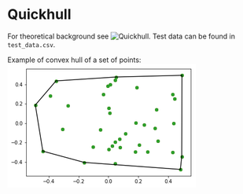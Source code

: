 # Quickhull
For theoretical background see ![Quickhull](https://en.wikipedia.org/wiki/Quickhull).
Test data can be found in `test_data.csv`. 

Example of convex hull of a set of points:
![result](https://raw.githubusercontent.com/OpenGenus/cosmos/master/code/computational_geometry/quickhull/test_data_soln.png)
